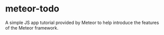 # meteor-todo
A simple JS app tutorial provided by Meteor to help introduce the features of the Meteor framework.
